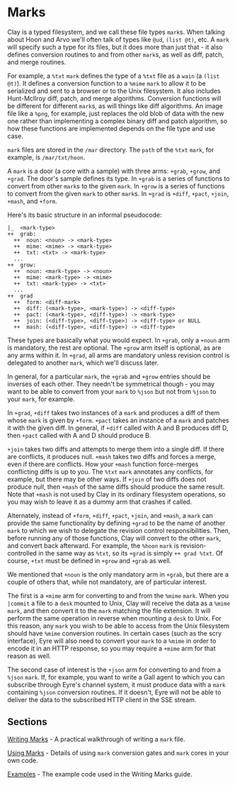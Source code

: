 # Marks

Clay is a typed filesystem, and we call these file types `mark`s. When talking about Hoon and Arvo we'll often talk of types like `@ud`, `(list @t)`, etc. A `mark` will specify such a type for its files, but it does more than just that - it also defines conversion routines to and from other `mark`s, as well as diff, patch, and merge routines.

For example, a `%txt` `mark` defines the type of a `%txt` file as a `wain` (a `(list @t)`). It defines a conversion function to a `%mime` `mark` to allow it to be serialized and sent to a browser or to the Unix filesystem. It also includes Hunt-McIlroy diff, patch, and merge algorithms. Conversion functions will be different for different `mark`s, as will things like diff algorithms. An image file like a `%png`, for example, just replaces the old blob of data with the new one rather than implementing a complex binary diff and patch algorithm, so how these functions are implemented depends on the file type and use case.

`mark` files are stored in the `/mar` directory. The `path` of the `%txt` `mark`, for example, is `/mar/txt/hoon`.

A `mark` is a door (a core with a sample) with three arms: `+grab`, `+grow`, and `+grad`. The door's sample defines its type. In `+grab` is a series of functions to convert from other `mark`s to the given `mark`. In `+grow` is a series of functions to convert from the given `mark` to other `mark`s. In `+grad` is `+diff`, `+pact`, `+join`, `+mash`, and `+form`.

Here's its basic structure in an informal pseudocode:

```
|_  <mark-type>
++  grab:
  ++  noun: <noun> -> <mark-type>
  ++  mime: <mime> -> <mark-type>
  ++  txt: <txt> -> <mark-type>
  ...
++  grow:
  ++  noun: <mark-type> -> <noun>
  ++  mime: <mark-type> -> <mime>
  ++  txt: <mark-type> -> <txt>
  ...
++  grad
  ++  form: <diff-mark>
  ++  diff: (<mark-type>, <mark-type>) -> <diff-type>
  ++  pact: (<mark-type>, <diff-type>) -> <mark-type>
  ++  join: (<diff-type>, <diff-type>) -> <diff-type> or NULL
  ++  mash: (<diff-type>, <diff-type>) -> <diff-type>
```

These types are basically what you would expect. In `+grab`, only a `+noun` arm is mandatory, the rest are optional. The `+grow` arm itself is optional, as are any arms within it. In `+grad`, all arms are mandatory unless revision control is delegated to another `mark`, which we'll discuss later.

In general, for a particular `mark`, the `+grab` and `+grow` entries should be inverses of each other. They needn't be symmetrical though - you may want to be able to convert from your `mark` to `%json` but not from `%json` to your `mark`, for example.

In `+grad`, `+diff` takes two instances of a `mark` and produces a diff of them whose `mark` is given by `+form`. `+pact` takes an instance of a `mark` and patches it with the given diff. In general, if `+diff` called with A and B produces diff D, then `+pact` called with A and D should produce B.

`+join` takes two diffs and attempts to merge them into a single diff. If there are conflicts, it produces null. `+mash` takes two diffs and forces a merge, even if there are conflicts. How your `+mash` function force-merges conflicting diffs is up to you. The `%txt` `mark` annotates any conflicts, for example, but there may be other ways. If `+join` of two diffs does not produce null, then `+mash` of the same diffs should produce the same result. Note that `+mash` is not used by Clay in its ordinary filesystem operations, so you may wish to leave it as a dummy arm that crashes if called.

Alternately, instead of `+form`, `+diff`, `+pact`, `+join`, and `+mash`, a `mark` can provide the same functionality by defining `+grad` to be the name of another `mark` to which we wish to delegate the revision control responsibilities. Then, before running any of those functions, Clay will convert to the other `mark`, and convert back afterward. For example, the `%hoon` `mark` is revision-controlled in the same way as `%txt`, so its `+grad` is simply `++ grad %txt`. Of course, `+txt` must be defined in `+grow` and `+grab` as well.

We mentioned that `+noun` is the only mandatory arm in `+grab`, but there are a couple of others that, while not mandatory, are of particular interest.

The first is a `+mime` arm for converting to and from the `%mime` `mark`. When you `|commit` a file to a `desk` mounted to Unix, Clay will receive the data as a `%mime` `mark`, and then convert it to the `mark` matching the file extension. It will perform the same operation in reverse when mounting a `desk` to Unix. For this reason, any `mark` you wish to be able to access from the Unix filesystem should have `%mime` conversion routines. In certain cases (such as the scry interface), Eyre will also need to convert your `mark` to a `%mime` in order to encode it in an HTTP response, so you may require a `+mime` arm for that reason as well.

The second case of interest is the `+json` arm for converting to and from a `%json` `mark`. If, for example, you want to write a Gall agent to which you can subscribe through Eyre's channel system, it must produce data with a `mark` containing `%json` conversion routines. If it doesn't, Eyre will not be able to deliver the data to the subscribed HTTP client in the SSE stream.

## Sections

[Writing Marks](/system/kernel/clay/guides/marks/writing-marks) - A practical walkthrough of writing a `mark` file.

[Using Marks](/system/kernel/clay/guides/marks/using-marks) - Details of using `mark` conversion gates and `mark` cores in your own code.

[Examples](/system/kernel/clay/guides/marks/examples) - The example code used in the Writing Marks guide.

